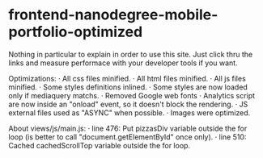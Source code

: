 frontend-nanodegree-mobile-portfolio-optimized
==============================================

Nothing in particular to explain in order to use this site.
Just click thru the links and measure performace with your developer tools if you want.

Optimizations:
· All css files minified.
· All html files minified.
· All js files minified.
· Some styles definitions inlined.
· Some styles are now loaded only if mediaquery matchs.
· Removed Google web fonts
· Analytics script are now inside an "onload" event, so it doesn't block the rendering.
· JS external files used as "ASYNC" when possible.
· Images were optimized.

About views/js/main.js:
· line 476: Put pizzasDiv variable outside the for loop (is better to call "document.getElementById" once only).
· line 510: Cached cachedScrollTop variable outside the for loop.